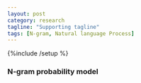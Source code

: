 ```yaml
---
layout: post
category: research
tagline: "Supporting tagline"
tags: [N-gram, Natural language Process]
---
```

{%include /setup %}

### N\-gram probability model ###   

